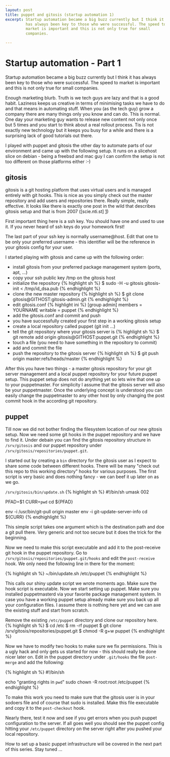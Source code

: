 ```yaml
---
layout: post
title: puppet and gitosis (startup automation 1)
excerpt: Startup automation became a big buzz currently but I think it
         has always been key to those who were successful. The speed to
         market is important and this is not only true for small
         companies.

---
```


Startup automation - Part 1
===========================

Startup automation became a big buzz currently but I think it has always
been key to those who were successful. The speed to market is important
and this is not only true for small companies.

Enough marketing blurb. Truth is we tech guys are lazy and that is a
good habit. Laziness keeps us creative in terms of minimising tasks we
have to do and that means in automating stuff. When you (as the tech
guy) grow a company there are many things only you know and can do. This
is normal. One day your marketing guy wants to release new content not
only once but 5 times and you start to think about a real rollout
process. Tis is not exactly new technology but it keeps you busy for a
while and there is a surprising lack of good tutorials out there.

I played with puppet and gitosis the other day to automate parts of our
environment and came up with the following setup. It runs on a slicehost
slice on debian - being a freebsd and mac guy I can confirm the setup is
not too different on those platforms either :-)

gitosis
-------

gitosis is a git hosting platform that uses virtual users and is managed
entirely with git hooks. This is nice as you simply check out the master
repository and add users and repositories there. Really simple, really
effective.
It looks like there is exactly one post in the wild that describes
gitosis setup and that is from 2007 ([scie.nti.st] [1])

First important thing here is a ssh key. You should have one and used to
use it. If you never heard of ssh keys do your homework first!

The last part of your ssh key is normally username@host. Edit that one
to be only your preferred username - this identifier will be the
reference in your gitosis config for your user.

I started playing with gitosis and came up with the following order:
- install gitosis from your preferred package management system (ports,
  apt, ...)
- copy your ssh public key /tmp on the gitosis host
- initialize the repository
  {% highlight sh %}
  $ sudo -H -u gitosis gitosis-init < /tmp/id_dsa.pub
  {% endhighlight %}
- clone the new master repository 
  {% highlight sh %}
  $ git clone gitosis@GITHOST:gitosis-admin.git
  {% endhighlight %}
- edit gitosis.conf
  {% highlight ini %}
  [group admin]
  members = YOURNAME
  writable = puppet
  {% endhighlight %}
- add the gitosis.conf and commit and push
- you have successfully created your first step in a working gitosis
  setup
- create a local repository called puppet (git init ...)
- tell the git repository where your gitosis server is
  {% highlight sh %}
  $ git remote add origin gitosis@GITHOST:puppet.git
  {% endhighlight %}
- touch a file (you need to have something in the repository to commit)
- add and commit the file
- push the repository to the gitosis server
  {% highlight sh %}
  $ git push origin master:refs/heads/master
  {% endhighlight %}

After this you have two things - a master gitosis repository for your
git server management and a local puppet repository for your future
puppet setup. This puppet setup does not do anything yet so lets wire
that one up to your puppetmaster. For simplicity I assume that the
gitosis server will also be your puppetmaster. Once the underlying
concept is understood you can easily change the puppetmaster to any
other host by only changing the post commit hook in the according git
repository.

puppet
------

Till now we did not bother finding the filesystem location of our new
gitosis setup. Now we need some git hooks in the puppet repository and
we have to find it. Under debain you can find the gitosis repository
structure in `/srv/gitosis` and our puppet repository under
`/srv/gitosis/repositories/puppet.git`.

I started out by creating a `bin` directory for the gitosis user as I
expect to share some code between different hooks. There will be many
"check out this repo to this working directory" hooks for various
purposes. The first script is very basic and does nothing fancy - we can
beef it up later on as we go.

`/srv/gitosis/bin/update.sh`
{% highlight sh %}
#!/bin/sh
umask 002

PFAD=$1
CURR=`pwd`
cd ${PFAD}

env -i /usr/bin/git-pull origin master
env -i git-update-server-info
cd ${CURR}
{% endhighlight %}

This simple script takes one argument which is the destination path and
doe a git pull there. Very generic and not too secure but it does the
trick for the beginning.

Now we need to make this script executable and add it to the
post-receive git hook in the puppet repository. Go to
`/srv/gitosis/repositories/puppet.git/hooks` and edit the `post-receive`
hook. We only need the following line in there for the moment:

{% highlight sh %}
~/bin/update.sh /etc/puppet
{% endhighlight %}

This calls our shiny update script we wrote moments ago. Make sure the
hook script is executable. Now we start setting up puppet. Make sure you
installed puppetmasterd via your favorite package management system. In case you
have a working puppet setup already make sure you back up all your
configuration files. I assume there is nothing here yet and we can axe
the existing stuff and start from scratch.

Remove the existing `/etc/puppet` directory and clone our repository
here.
{% highlight sh %}
$ cd /etc
$ rm -rf puppet
$ git clone /srv/gitosis/repositories/puppet.git
$ chmod -R g+w puppet
{% endhighlight %}

Now we have to modify two hooks to make sure we fix permissions. This is
a ugly hack and only gets us started for now - this should really be
done nicer later on. Edit in the puppet directory under `.git/hooks` the
file `post-merge` and add the following:

{% highlight sh %}
#!/bin/sh

echo "granting rights in `pwd`"
sudo chown -R root:root /etc/puppet
{% endhighlight %}

To make this work you need to make sure that the gitosis user is in your
sodoers file and of course that sudo is installed. Make this file
executable and copy it to the `post-checkout` hook.

Nearly there, test it now and see if you get errors when you push puppet
configuration to the server. If all goes well you should see the puppet
config hitting your `/etc/puppet` directory on the server right after
you pushed your local repository.

How to set up a basic puppet infrastructure will be covered in the next
part of this series. Stay tuned ...

[1]: http://scie.nti.st/2007/11/14/hosting-git-repositories-the-easy-and-secure-way "scie.nti.st"
